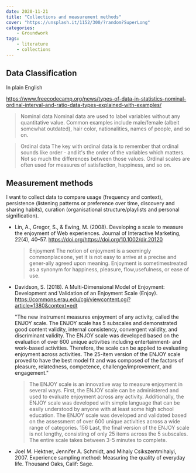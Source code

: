 ```yaml
---
date: 2020-11-21
title: "Collections and measurement methods"
cover: "https://unsplash.it/1152/300/?random?SuperLong"
categories: 
    - Groundwork
tags:
    - literature
    - collections
---
```


## Data Classification

In plain English

https://www.freecodecamp.org/news/types-of-data-in-statistics-nominal-ordinal-interval-and-ratio-data-types-explained-with-examples/

> Nominal data
> Nominal data are used to label variables without any quantitative value. Common examples include male/female (albeit somewhat outdated), hair color, nationalities, names of people, and so on. 

> Ordinal data
> The key with ordinal data is to remember that ordinal sounds like order - and it's the order of the variables which matters. Not so much the differences between those values.
> Ordinal scales are often used for measures of satisfaction, happiness, and so on.

## Measurement methods

I want to collect data to compare usage (frequency and context), persistence (listening patterns or preference over time, discovery and sharing habits), curation (organisational structure/playlists and personal signification).

- Lin, A., Gregor, S., & Ewing, M. (2008). Developing a scale to measure the enjoyment of Web experiences. Journal of Interactive Marketing, 22(4), 40–57. https://doi.org/https://doi.org/10.1002/dir.20120

  > Enjoyment The notion of enjoyment is a seemingly commonplaceone, yet it is not easy to arrive at a precise and gener-ally  agreed  upon  meaning.  Enjoyment  is  sometimestreated  as  a  synonym  for  happiness,  pleasure,  flow,usefulness,  or  ease  of  use.

- Davidson, S. (2018). A Multi-Dimensional Model of Enjoyment: Development and Validation of an Enjoyment Scale (Enjoy). https://commons.erau.edu/cgi/viewcontent.cgi?article=1380&context=edt

  "The new instrument measures enjoyment of any activity, called the ENJOY scale. The ENJOY scale has 5 subscales and demonstrated good content validity, internal consistency, convergent validity, and discriminant validity. The ENJOY scale was developed based on the evaluation of over 600 unique activities including entertainment- and work-based activities. Therefore, the scale can be applied to evaluating enjoyment across activities. The 25-item version of the ENJOY scale proved to have the best model fit and was composed of the factors of pleasure, relatedness, competence, challenge/improvement, and engagement."

  > The ENJOY scale is an innovative way to measure enjoyment in several ways. First, the
  ENJOY scale can be administered and used to evaluate enjoyment across any activity.
  Additionally, the ENJOY scale was developed with simple language that can be easily understood
  by anyone with at least some high school education. The ENJOY scale was developed and
  validated based on the assessment of over 600 unique activities across a wide range of categories. 
  156
  Last, the final version of the ENJOY scale is not lengthy, consisting of only 25 items across the 5
  subscales. The entire scale takes between 3-5 minutes to complete.



- Joel M. Hektner, Jennifer A. Schmidt, and Mihaly Csikszentmihalyi, 2007. Experience sampling method: Measuring the quality of everyday life. Thousand Oaks, Calif: Sage.


